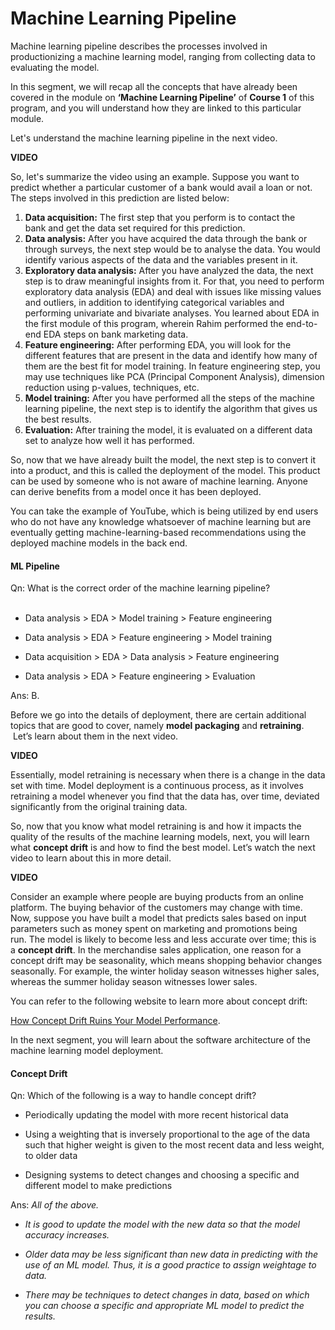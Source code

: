 # Machine Learning Pipeline

Machine learning pipeline describes the processes involved in productionizing a machine learning model, ranging from collecting data to evaluating the model.

In this segment, we will recap all the concepts that have already been covered in the module on **‘Machine Learning Pipeline’** of **Course 1** of this program, and you will understand how they are linked to this particular module.

Let's understand the machine learning pipeline in the next video.

**VIDEO**

So, let's summarize the video using an example. Suppose you want to predict whether a particular customer of a bank would avail a loan or not. The steps involved in this prediction are listed below:

1.  **Data acquisition:** The first step that you perform is to contact the bank and get the data set required for this prediction.
2.  **Data analysis:** After you have acquired the data through the bank or through surveys, the next step would be to analyse the data. You would identify various aspects of the data and the variables present in it.
3.  **Exploratory data analysis:** After you have analyzed the data, the next step is to draw meaningful insights from it. For that, you need to perform exploratory data analysis (EDA) and deal with issues like missing values and outliers, in addition to identifying categorical variables and performing univariate and bivariate analyses. You learned about EDA in the first module of this program, wherein Rahim performed the end-to-end EDA steps on bank marketing data.
4.  **Feature engineering:** After performing EDA, you will look for the different features that are present in the data and identify how many of them are the best fit for model training. In feature engineering step, you may use techniques like PCA (Principal Component Analysis), dimension reduction using p-values, techniques, etc.
5.  **Model training:** After you have performed all the steps of the machine learning pipeline, the next step is to identify the algorithm that gives us the best results.
6.  **Evaluation:** After training the model, it is evaluated on a different data set to analyze how well it has performed.

So, now that we have already built the model, the next step is to convert it into a product, and this is called the deployment of the model. This product can be used by someone who is not aware of machine learning. Anyone can derive benefits from a model once it has been deployed.

You can take the example of YouTube, which is being utilized by end users who do not have any knowledge whatsoever of machine learning but are eventually getting machine-learning-based recommendations using the deployed machine models in the back end.

#### ML Pipeline

Qn: What is the correct order of the machine learning pipeline?  
 
- Data analysis > EDA > Model training > Feature engineering 

- Data analysis > EDA > Feature engineering > Model training 

- Data acquisition > EDA > Data analysis > Feature engineering 

- Data analysis > EDA > Feature engineering > Evaluation

Ans: B. 

Before we go into the details of deployment, there are certain additional topics that are good to cover, namely **model packaging** and **retraining**.  Let’s learn about them in the next video.

**VIDEO**

Essentially, model retraining is necessary when there is a change in the data set with time. Model deployment is a continuous process, as it involves retraining a model whenever you find that the data has, over time, deviated significantly from the original training data. 

So, now that you know what model retraining is and how it impacts the quality of the results of the machine learning models, next, you will learn what **concept drift** is and how to find the best model. Let’s watch the next video to learn about this in more detail.

**VIDEO**

Consider an example where people are buying products from an online platform. The buying behavior of the customers may change with time. Now, suppose you have built a model that predicts sales based on input parameters such as money spent on marketing and promotions being run. The model is likely to become less and less accurate over time; this is a **concept drift**. In the merchandise sales application, one reason for a concept drift may be seasonality, which means shopping behavior changes seasonally. For example, the winter holiday season witnesses higher sales, whereas the summer holiday season witnesses lower sales. 

You can refer to the following website to learn more about concept drift:

[How Concept Drift Ruins Your Model Performance](https://towardsdatascience.com/concept-drift-can-ruin-your-model-performance-and-how-to-address-it-dff08f97e29b).

In the next segment, you will learn about the software architecture of the machine learning model deployment.

#### Concept Drift

Qn: Which of the following is a way to handle concept drift?

- Periodically updating the model with more recent historical data

- Using a weighting that is inversely proportional to the age of the data such that higher weight is given to the most recent data and less weight, to older data

- Designing systems to detect changes and choosing a specific and different model to make predictions

Ans: *All of the above.*

- *It is good to update the model with the new data so that the model accuracy increases.*

- *Older data may be less significant than new data in predicting with the use of an ML model. Thus, it is a good practice to assign weightage to data.*

- *There may be techniques to detect changes in data, based on which you can choose a specific and appropriate ML model to predict the results.*
